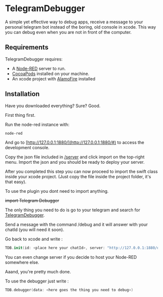 # TelegramDebugger
A simple yet effective way to debug apps, receive a message to your personal telegram bot instead of the boring, old console in xcode. 
This way you can debug even when you are not in front of the computer.

## Requirements

TelegramDebugger requires:

- A [Node-RED](https://nodered.org/) server to run.
- [CocoaPods](https://cocoapods.org/) installed on your machine.
- An xcode project with [AlamoFire](https://cocoapods.org/pods/Alamofire) installed

## Installation

Have you downloaded everything? Sure? Good.

First thing first. 

Run the node-red instance with:

```sh
node-red
```
And go to [http://127.0.0.1:1880/](http://127.0.0.1:1880/#) to access the development console.

Copy the json file included in [/server](https://github.com/Loudsrl/TelegramDebugger/tree/master/server) and click import on the top-right menu. 
Import the json and you should be ready to deploy your server.

After you completed this step you can now proceed to import the swift class inside your xcode project.
(Just copy the file inside the project folder, it's that easy).

To use the plugin you dont need to import anything. 

<del>import Telegram Debugger<del>

The only thing you need to do is go to your telegram and search for [TelegramDebugger](t.me/tdebugger_bot).

Send a message with the command /debug and it will answer with your chatId (you will need it soon).

Go back to xcode and write :

```swift
TDB.init(id: <place here your chatId>, server: "http://127.0.0.1:1880/debug")
```

You can even change server if you decide to host your Node-RED somewhere else.

Aaand, you're pretty much done. 

To use the debugger just write :

```swift
TDB.debugger(data: <here goes the thing you need to debug>)
```



 
